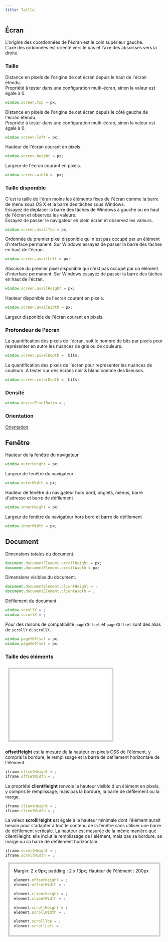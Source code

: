 ```yaml
---
title: Taille
---
```


## Écran

L'origine des coordonnées de l'écran est le coin supérieur gauche. <br>
L'axe des ordonnées est orienté vers le bas et l'axe des abscisses vers la droite.

### Taille

Distance en pixels de l'origine de cet écran depuis le haut de l'écran étendu.\
Propriété à tester dans une configuration multi-écran, sinon la valeur est égale à 0.

```javascript
window.screen.top = px;
```

Distance en pixels de l'origine de cet écran depuis le côté gauche de l'écran étendu.\
Propriété à tester dans une configuration multi-écran, sinon la valeur est égale à 0.

```javascript
window.screen.left = px;
```
Hauteur de l'écran courant en pixels.

```javascript
window.screen.height = px;
```

Largeur de l'écran courant en pixels.

```javascript
window.screen.width =  px;
```

### Taille disponible

C'est la taille de l'éran moins les éléments fixes de l'écran comme la barre de menu sous OS X et la barre des tâches sous Windows.\
Essayez de déplacer la barre des tâches de Windows à gauche ou en haut de l'écran et observez les valeurs.\
Essayez de passer le navigateur en plein écran et observez les valeurs.

```javascript
window.screen.availTop = px;
```

Ordonnée du premier pixel disponible qui n'est pas occupé par un élément d'interface permanent. Sur Windows essayez de passer la barre des tâches en haut de l'écran.

```javascript
window.screen.availLeft = px;
```

Abscisse du premier pixel disponible qui n'est pas occupé par un élément d'interface permanent. Sur Windows essayez de passer la barre des tâches en haut de l'écran.

```javascript
window.screen.availHeight = px;
```

Hauteur disponible de l'écran courant en pixels.

```javascript
window.screen.availWidth = px;
```

Largeur disponible de l'écran courant en pixels.

### Profondeur de l'écran

La quantification des pixels de l'écran, soit le nombre de bits par pixels pour représenter en autre les nuances de gris ou de couleurs.

```javascript
window.screen.pixelDepth =  bits;
```

La quantification des pixels de l'écran pour représenter les nuances de couleurs. A tester sur des écrans noir & blanc comme des liseuses.

```javascript
window.screen.colorDepth =  bits;
```

### Densité

```javascript
window.devicePixelRatio = ;
```

### Orientation

[Orientation](orientation)


## Fenêtre

Hauteur de la fenêtre du navigateur

```javascript
window.outerHeight = px;
```

Largeur de fenêtre du navigateur

```javascript
window.outerWidth = px;
```

Hauteur de fenêtre du navigateur hors bord, onglets, menus, barre d'adresse et barre de défilement

```javascript
window.innerHeight = px;
```

Largeur de fenêtre du navigateur hors bord et barre de défilement

```javascript
window.innerWidth = px;
```

## Document

Dimensions totales du document.

```javascript
document.documentElement.scrollHeight = px;
document.documentElement.scrollWidth = px;
```

Dimensions visibles du document.

```javascript
document.documentElement.clientHeight = ;
document.documentElement.clientWidth = ;
```

Défilement du document

```javascript
window.scrollY = ;
window.scrollX = ;
```

Pour des raisons de compatibilité `pageYOffset` et `pageXOffset` sont des alias de `scrollY` et `scrollX`.

```javascript
window.pageYOffset = px;
window.pageXOffset = px;
```


### Taille des éléments

<iframe src="iframe/" height="200" style="border:5px solid lightgray; margin: 9px; padding: 13px;"></iframe>

**offsetHeight** est la mesure de la hauteur en pixels CSS de l'élément, y compris la bordure, le remplissage et la barre de défilement horizontale de l'élément.

```javascript
iframe.offsetHeight = ;
iframe.offsetWidth = ;
```

La propriété **clientHeight** renvoie la hauteur visible d'un élément en pixels, y compris le remplissage, mais pas la bordure, la barre de défilement ou la marge.


```javascript
iframe.clientHeight = ;
iframe.clientWidth = ;
```

La valeur **scrollHeight** est égale à la hauteur minimale dont l'élément aurait besoin pour s'adapter à tout le contenu de la fenêtre sans utiliser une barre de défilement verticale.
La hauteur est mesurée de la même manière que clientHeight: elle inclut le remplissage de l'élément, mais pas sa bordure, sa marge ou sa barre de défilement horizontale.

```javascript
iframe.scrollHeight = ;
iframe.scrollWidth = ;
```



<div id="div1" style="overflow: scroll; height:200px; border:5px solid lightgray; margin: 9px; padding: 13px;">
  <div style="height:500px; width:2000px">Margin: 2 x 9px; padding : 2 x 13px; Hauteur de l'élément : 200px<br>

```javascript
element.offsetHeight = ;
element.offsetWidth = ;
```

```javascript
element.clientHeight = ;
element.clientWidth = ;
```

```javascript
element.scrollHeight = ;
element.scrollWidth = ;
```

```javascript
element.scrollTop = ;
element.scrollLeft = ;
```
  </div>
</div>


<script type="application/javascript">
function Load()
{
  console.log(window);
  console.log(window.screen);

  let i = 0;
  let operators = document.querySelectorAll("code .o");
  let message;

  operators[i++].nextSibling.textContent  = ` ${window.screen.top}`;
  operators[i++].nextSibling.textContent  = ` ${window.screen.left}`;
  operators[i++].nextSibling.textContent  = ` ${window.screen.height}`;
  operators[i++].nextSibling.textContent  = ` ${window.screen.width}`;

  operators[i++].nextSibling.textContent = ` ${window.screen.availTop}`;
  operators[i++].nextSibling.textContent = ` ${window.screen.availLeft}`;

  message = ` ${window.screen.availHeight}px`;
  message += (window.screen.height - window.screen.availHeight) ? ` (${window.screen.availHeight - window.screen.height}px)` : '';
  operators[i++].nextSibling.textContent = message;

  message = ` ${window.screen.availWidth}px`;
  message += (window.screen.width - window.screen.availWidth) ? ` (${window.screen.availWidth - window.screen.width}px)` : '';
  operators[i++].nextSibling.textContent = message;

  operators[i++].nextSibling.textContent = ` ${window.screen.pixelDepth}bits`;
  operators[i++].nextSibling.textContent = ` ${window.screen.colorDepth}bits`;

  operators[i++].nextSibling.textContent = ` ${window.devicePixelRatio}`;

  operators[i++].nextSibling.textContent = ` ${window.outerHeight}px`;
  operators[i++].nextSibling.textContent = ` ${window.outerWidth}px`;

  message = ` ${window.innerHeight}px`;
  message += (window.outerHeight - window.innerHeight) ? ` (${window.innerHeight - window.outerHeight}px)` : '';
  operators[i++].nextSibling.textContent = message;

  message = ` ${window.innerWidth}px`;
  message += (window.outerWidth - window.innerWidth) ? ` (${window.innerWidth - window.outerWidth}px)` : '';
  operators[i++].nextSibling.textContent = message;

  operators[i++].nextSibling.textContent = ` ${document.documentElement.scrollHeight}px`;
  operators[i++].nextSibling.textContent = ` ${document.documentElement.scrollWidth}px`;
  operators[i++].nextSibling.textContent = ` ${document.documentElement.clientHeight}px`;
  operators[i++].nextSibling.textContent = ` ${document.documentElement.clientWidth}px`;

  operators[i++].nextSibling.textContent = ` ${window.pageYOffset}px`;
  operators[i++].nextSibling.textContent = ` ${window.pageXOffset}px`;
  operators[i++].nextSibling.textContent = ` ${document.body.scrollTop}px`;
  operators[i++].nextSibling.textContent = ` ${document.body.scrollLeft}px`;


  let iframe = document.querySelector("iframe");

  operators[i++].nextSibling.textContent = ` ${iframe.offsetHeight}px (200 + 2 x 5 + 2 x 13)`;
  operators[i++].nextSibling.textContent = ` ${iframe.offsetWidth}px`;
  operators[i++].nextSibling.textContent = ` ${iframe.clientHeight}px (200 + 2 x 13)`;
  operators[i++].nextSibling.textContent = ` ${iframe.clientWidth}px`;
  operators[i++].nextSibling.textContent = ` ${iframe.scrollHeight}px`;
  operators[i++].nextSibling.textContent = ` ${iframe.scrollWidth}px`;


  let elt = document.querySelector("#div1");

  operators[i++].nextSibling.textContent = ` ${elt.offsetHeight}px`;
  operators[i++].nextSibling.textContent = ` ${elt.offsetWidth}px`;
  operators[i++].nextSibling.textContent = ` ${elt.clientHeight}px`;
  operators[i++].nextSibling.textContent = ` ${elt.clientWidth}px`;
  operators[i++].nextSibling.textContent = ` ${elt.scrollHeight}px`;
  operators[i++].nextSibling.textContent = ` ${elt.scrollWidth}px`;

  Scroll();
}

function Scroll() {
  let operators = document.querySelectorAll("code .o");
  let elt = document.querySelector("#div1");
  operators[19].nextSibling.textContent = ` ${window.scrollY}px`;
  operators[20].nextSibling.textContent = ` ${window.scrollX}px`;
  operators[21].nextSibling.textContent = ` ${window.pageYOffset}px`;
  operators[22].nextSibling.textContent = ` ${window.pageXOffset}px`;
  operators[35].nextSibling.textContent = ` ${elt.scrollTop}px`;
  operators[36].nextSibling.textContent = ` ${elt.scrollLeft}px`;

}

window.addEventListener("load", Load);
window.addEventListener("scroll", Scroll);
document.querySelector("#div1").addEventListener("scroll", Scroll);
</script>
